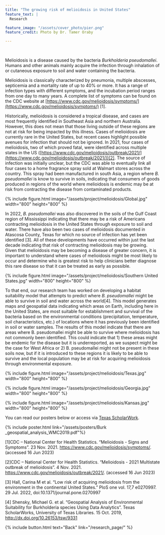 ```yaml
---
title: "The growing risk of melioidosis in United States"
feature_text: |
  Research

feature_image: "/assets/cover_photo/pier.png"
feature_credit: Photo by Dr. Tamer Oraby

---
```

<br>

Melioidosis is a disease caused by the bacteria *Burkholderia pseudomallei*. Humans and other animals mainly acquire the infection through inhalation of or cutaneous exposure to soil and water containing the bacteria.

Melioidosis is classically characterized by pneumonia, multiple abscesses, septicemia and a mortality rate of up to 40% or more. It has a range of infection types with different symptoms, and the incubation period ranges from one day to many years. A complete list of symptoms can be found on the CDC website at [https://www.cdc.gov/melioidosis/symptoms/](https://www.cdc.gov/melioidosis/symptoms/) [1].

Historically, melioidosis is considered a tropical disease, and cases are most frequently identified in Southeast Asia and northern Australia. However, this does not mean that those living outside of these regions are not at risk for being impacted by this illness. Cases of melioidosis are currently rare in the United States, but recent cases highlight possible avenues for infection that should not be ignored. In 2021, four cases of melioidosis, two of which proved fatal, were identified across multiple states in the US ([https://www.cdc.gov/melioidosis/outbreak/2021/](https://www.cdc.gov/melioidosis/outbreak/2021/))[2]. The source of infection was initially unclear, but the CDC was able to eventually link all four cases to a home fragrance spray sold at Walmart stores across the country. This spray had been manufactured in south Asia, a region where *B. pseudomallei* is know to survive in soils, indicating that consumers of goods produced in regions of the world where melioidosis is endemic may be at risk from contracting the disease from contaminated products.


{% include figure.html image="/assets/project/melioidosis/Global.jpg"  width="800" height="800" %}


In 2022, *B. pseudomallei* was also discovered in the soils of the Gulf Coast region of Mississippi indicating that there may be a risk of Americans contracting melioidosis in the United States through exposure to soil and water. There have also been two cases of melioidosis documented in Atascosa County, Texas for which no source of infection has yet been identified [3]. All of these developments have occurred within just the last decade indicating that risk of contracting melioidosis may be growing. Given that melioidosis may be becoming a disease of greater concern, it is important to understand where cases of melioidosis might be most likely to occur and determine who is greatest risk to help clinicians better diagnose this rare disease so that it can be treated as early as possible. 

{% include figure.html image="/assets/project/melioidosis/Southern United States.jpg"  width="800" height="800" %}

To that end, our research team has worked on developing a habitat suitability model that attempts to predict where *B. pseudomallei* might be able to survive in soil and water across the world[4]. This model generates maps and geospatial data indicating which areas on Earth, including here in the United States, are most suitable for establishment and survival of the bacteria based on the environmental conditions (precipitation, temperature, soil characteristics, etc.) of locations where it has previously been identified in soil or water samples. The results of this model indicate that there are areas where B. pseudomallei might be able to survive where melioidosis has not commonly been identified. This could indicate that 1) these areas might be endemic for the disease but it is underreported, as we suspect might be the case for West Africa or 2) B. pseudomallei might not be present in these soils now, but if it is introduced to these regions it is likely to be able to survive and the local population may be at risk for acquiring melioidosis through environmental exposure.


{% include figure.html image="/assets/project/melioidosis/Texas.jpg"  width="800" height="800" %}


{% include figure.html image="/assets/project/melioidosis/Georgia.jpg"  width="800" height="800" %}


{% include figure.html image="/assets/project/melioidosis/Kansas.jpg"  width="800" height="800" %}


You can read our posters below or access via [Texas ScholarWork](https://repositories.lib.utexas.edu/handle/2152/82326). 


{% include poster.html link="/assets/posters/Burk _geospatial_analysis_WMC2019.pdf"%}


[1]CDC – National Center for Health Statistics. “Melioidosis - Signs and Symptoms”. 23 Nov. 2021. https://www.cdc.gov/melioidosis/symptoms/. (accessed 16 Jun 2023)



[2]CDC – National Center for Health Statistics. “Melioidosis - 2021 Multistate outbreak of melioidosis”. 4 Nov. 2021.  https://www.cdc.gov/melioidosis/outbreak/2021/. (accessed 16 Jun 2023)



[3] Hall, Carina M et al. “Low risk of acquiring melioidosis from the environment in the continental United States.” PloS one vol. 17,7 e0270997. 29 Jul. 2022, doi:10.1371/journal.pone.0270997



[4] Shensky, Michael G. et al. “Geospatial Analysis of Environmental Suitability for Burkholderia species Using Data Analytics”. Texas ScholarWorks, University of Texas Libraries. 15 Oct. 2019, http://dx.doi.org/10.26153/tsw/9331 





{% include button.html text="Back" link="/research_page/" %}

